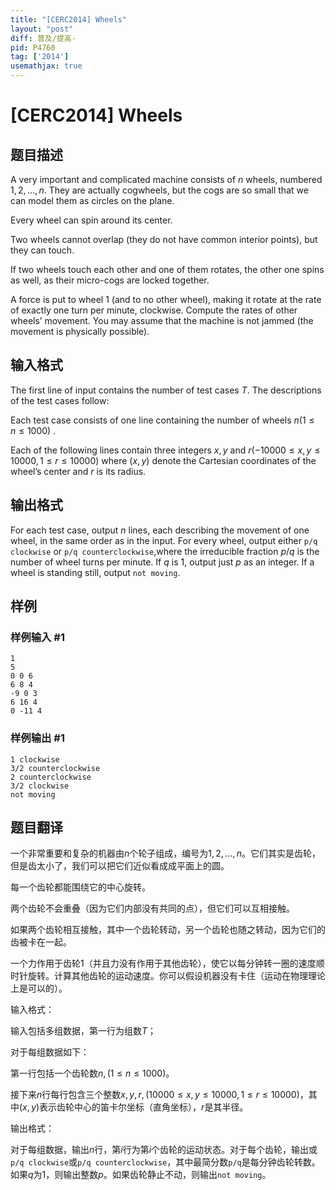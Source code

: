 ```yaml
---
title: "[CERC2014] Wheels"
layout: "post"
diff: 普及/提高-
pid: P4760
tag: ['2014']
usemathjax: true
---
```


# [CERC2014] Wheels
## 题目描述

A very important and complicated machine consists of $n$ wheels, numbered $1, 2, . . . , n$. They are actually cogwheels, but the cogs are so small that we can model them as circles on the plane.

Every wheel can spin around its center.

Two wheels cannot overlap (they do not have common interior points), but they can touch.

If two wheels touch each other and one of them rotates, the other one spins as well, as their micro-cogs are locked together.

A force is put to wheel $1$ (and to no other wheel), making it rotate at the rate of exactly one turn per minute, clockwise. Compute the rates of other wheels’ movement. You may assume that the machine is not jammed (the movement is physically possible).

## 输入格式

The first line of input contains the number of test cases $T$. The descriptions of the test cases follow:

Each test case consists of one line containing the number of wheels $n(1 \le n \le 1000)$ . 

Each of the following lines contain three integers $x, y$ and $r(-10 000 \le x, y \le 10 000, 1 \le r \le 10 000)$ where $(x, y)$ denote the Cartesian coordinates of the wheel’s center and $r$ is its radius.
## 输出格式

For each test case, output $n$ lines, each describing the movement of one wheel, in the same order as in the input. For every wheel, output either ``p/q clockwise`` or ``p/q counterclockwise``,where the irreducible fraction $p/q$ is the number of wheel turns per minute. If $q$ is $1$, output just $p$ as an integer. If a wheel is standing still, output ``not moving``.
## 样例

### 样例输入 #1
```
1
5
0 0 6
6 8 4
-9 0 3
6 16 4
0 -11 4

```
### 样例输出 #1
```
1 clockwise
3/2 counterclockwise
2 counterclockwise
3/2 clockwise
not moving
```
## 题目翻译

一个非常重要和复杂的机器由$n$个轮子组成，编号为$1,2,…,n$。它们其实是齿轮，但是齿太小了，我们可以把它们近似看成成平面上的圆。

每一个齿轮都能围绕它的中心旋转。

两个齿轮不会重叠（因为它们内部没有共同的点），但它们可以互相接触。

如果两个齿轮相互接触，其中一个齿轮转动，另一个齿轮也随之转动，因为它们的齿被卡在一起。

一个力作用于齿轮1（并且力没有作用于其他齿轮），使它以每分钟转一圈的速度顺时针旋转。计算其他齿轮的运动速度。你可以假设机器没有卡住（运动在物理理论上是可以的）。

输入格式：

输入包括多组数据，第一行为组数$T$；

对于每组数据如下：

第一行包括一个齿轮数$n,(1 \le n \le 1000)$。

接下来$n$行每行包含三个整数$x,y,r,(10000≤x,y≤10000,1≤r≤10000)$，其中$(x,y)$表示齿轮中心的笛卡尔坐标（直角坐标），$r$是其半径。

输出格式：

对于每组数据，输出$n$行，第$i$行为第$i$个齿轮的运动状态。对于每个齿轮，输出或`p/q clockwise`或`p/q counterclockwise`，其中最简分数`p/q`是每分钟齿轮转数。如果$q$为$1$，则输出整数$p$。如果齿轮静止不动，则输出`not moving`。 
